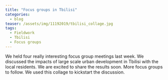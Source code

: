 ```yaml
---
title: "Focus groups in Tbilisi"
categories:
  - blog
teaser: /assets/img/11192019/tbilisi_collage.jpg
tags:
  - Fieldwork
  - Tbilisi
  - Focus groups
---
```



We held four really interesting focus group meetings last week. We discussed the impacts of large scale urban development in Tbilisi with the local residents. We are excited to share the results soon. More focus groups to follow. We used this collage to kickstart the discussion.
